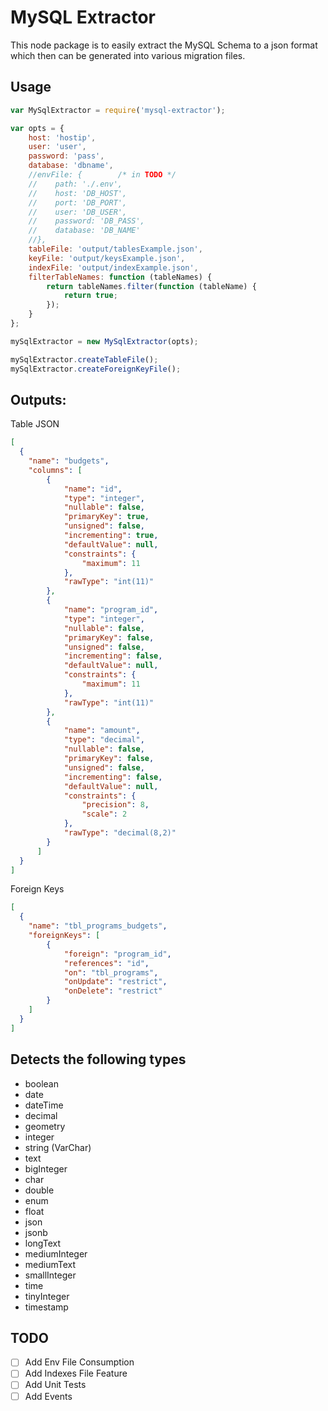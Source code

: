 # MySQL Extractor

This node package is to easily extract the MySQL Schema to a json format which then can be generated into various migration files.

## Usage
```javascript
var MySqlExtractor = require('mysql-extractor');

var opts = {
    host: 'hostip',
    user: 'user',
    password: 'pass',
    database: 'dbname',
    //envFile: {        /* in TODO */
    //    path: './.env',
    //    host: 'DB_HOST',
    //    port: 'DB_PORT',
    //    user: 'DB_USER',
    //    password: 'DB_PASS',
    //    database: 'DB_NAME'
    //},
    tableFile: 'output/tablesExample.json',
    keyFile: 'output/keysExample.json',
    indexFile: 'output/indexExample.json',
    filterTableNames: function (tableNames) {
        return tableNames.filter(function (tableName) {
            return true;
        });
    }
};

mySqlExtractor = new MySqlExtractor(opts);

mySqlExtractor.createTableFile();
mySqlExtractor.createForeignKeyFile();
```

## Outputs:
Table JSON
```json
[
  {
    "name": "budgets",
    "columns": [
        {
            "name": "id",
            "type": "integer",
            "nullable": false,
            "primaryKey": true,
            "unsigned": false,
            "incrementing": true,
            "defaultValue": null,
            "constraints": {
                "maximum": 11
            },
            "rawType": "int(11)"
        },
        {
            "name": "program_id",
            "type": "integer",
            "nullable": false,
            "primaryKey": false,
            "unsigned": false,
            "incrementing": false,
            "defaultValue": null,
            "constraints": {
                "maximum": 11
            },
            "rawType": "int(11)"
        },
        {
            "name": "amount",
            "type": "decimal",
            "nullable": false,
            "primaryKey": false,
            "unsigned": false,
            "incrementing": false,
            "defaultValue": null,
            "constraints": {
                "precision": 8,
                "scale": 2
            },
            "rawType": "decimal(8,2)"
        }
      ]
  }	
]
```

Foreign Keys

```json
[
  {
    "name": "tbl_programs_budgets",
    "foreignKeys": [
        {
            "foreign": "program_id",
            "references": "id",
            "on": "tbl_programs",
            "onUpdate": "restrict",
            "onDelete": "restrict"
        }
    ]
  }
]

```
## Detects the following types
- boolean
- date
- dateTime
- decimal
- geometry
- integer
- string (VarChar)
- text
- bigInteger 
- char
- double
- enum
- float
- json
- jsonb
- longText
- mediumInteger
- mediumText
- smallInteger
- time
- tinyInteger
- timestamp

## TODO
- [ ] Add Env File Consumption
- [ ] Add Indexes File Feature
- [ ] Add Unit Tests
- [ ] Add Events